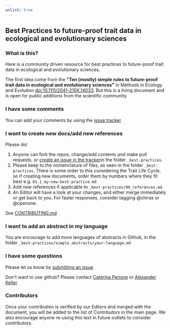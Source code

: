 ```yaml
---
unlist: true
---
```


## Best Practices to future-proof trait data in ecological and evolutionary sciences

### What is this?

Here is a community driven resource for best practices to future-proof trait data in ecological and evolutionary sciences.

The first idea come from the **"Ten (mostly) simple rules to future-proof trait data in ecological and evolutionary sciences"** in Methods in Ecology and Evolution  [doi:10.1111/2041-210X.14033](https://doi.org/10.1111/2041-210X.14033). But this is a living document and is open for public additions from the scientific community. 

### I have some comments

You can add your comments by using the [issue tracker](https://github.com/open-traits-network/open-traits-network.github.io/issues)

### I want to create new docs/add new references

Please do! 
1. Anyone can fork the repos, change/add contents and make pull requests, or [create an issue in the tracker](https://github.com/open-traits-network/open-traits-network.github.io/issues)in the folder ```_best-practices```.
2. Please keep to the nomenclature of files, as seen in the folder ```_best-practices```. There is some order to this considering the Trait Life Cycle, so if creating new documents, order them by numbers where they fit best e.g. ```03.1_my-new-best-practice.md```
3. Add new references if applicable to ```_best-practices/99_references.md```
4. An Editor will have a look at your changes, and either merge immediately or get back to you. For faster responses, consider tagging @chiras or @cpenone.

See [CONTRIBUTING.md](CONTRIBUTING.md)

### I want to add an abstract in my language

You are encourage to add more languages of abstracts in Github, in the folder ```_best-practices/simple_abstracts/your-language.md```

### I have some questions

Please let us know by [submitting an issue](https://github.com/open-traits-network/open-traits-network.github.io/issues/new/choose)

Don't want to use github? Please contact [Caterina Penone](https://opentraits.org/members/caterina-penone) or [Alexander Keller](https://opentraits.org/members/alexander-keller)

### Contributors

Once your contribution is verified by our Editors and merged with the document, you will be added to the list of Contributors in the main page. We also encourage anyone re-using this text in future outlets to consider contributors. 



